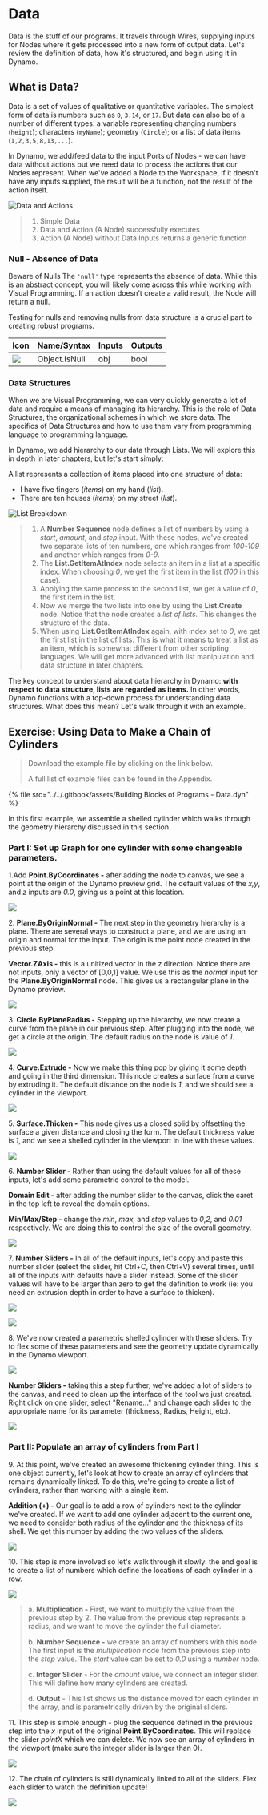 # Data

Data is the stuff of our programs. It travels through Wires, supplying inputs for Nodes where it gets processed into a new form of output data. Let's review the definition of data, how it's structured, and begin using it in Dynamo.

## What is Data?

Data is a set of values of qualitative or quantitative variables. The simplest form of data is numbers such as `0`, `3.14`, or `17`. But data can also be of a number of different types: a variable representing changing numbers (`height`); characters (`myName`); geometry (`Circle`); or a list of data items (`1,2,3,5,8,13,...`).

In Dynamo, we add/feed data to the input Ports of Nodes - we can have data without actions but we need data to process the actions that our Nodes represent. When we've added a Node to the Workspace, if it doesn't have any inputs supplied, the result will be a function, not the result of the action itself.

![Data and Actions](<../../.gitbook/assets/data - what is data.jpg>)

> 1. Simple Data
> 2. Data and Action (A Node) successfully executes
> 3. Action (A Node) without Data Inputs returns a generic function

### Null - Absence of Data

Beware of Nulls The `'null'` type represents the absence of data. While this is an abstract concept, you will likely come across this while working with Visual Programming. If an action doesn't create a valid result, the Node will return a null.

Testing for nulls and removing nulls from data structure is a crucial part to creating robust programs.

| Icon                                                  | Name/Syntax   | Inputs | Outputs |
| ----------------------------------------------------- | ------------- | ------ | ------- |
| ![](<../../.gitbook/assets/data - object IsNull.jpg>) | Object.IsNull | obj    | bool    |

### Data Structures

When we are Visual Programming, we can very quickly generate a lot of data and require a means of managing its hierarchy. This is the role of Data Structures, the organizational schemes in which we store data. The specifics of Data Structures and how to use them vary from programming language to programming language.

In Dynamo, we add hierarchy to our data through Lists. We will explore this in depth in later chapters, but let's start simply:

A list represents a collection of items placed into one structure of data:

* I have five fingers (_items_) on my hand (_list_).
* There are ten houses (_items_) on my street (_list_).

![List Breakdown](<../../.gitbook/assets/data - data structures.jpg>)

> 1. A **Number Sequence** node defines a list of numbers by using a _start_, _amount_, and _step_ input. With these nodes, we've created two separate lists of ten numbers, one which ranges from _100-109_ and another which ranges from _0-9_.
> 2. The **List.GetItemAtIndex** node selects an item in a list at a specific index. When choosing _0_, we get the first item in the list (_100_ in this case).
> 3. Applying the same process to the second list, we get a value of _0_, the first item in the list.
> 4. Now we merge the two lists into one by using the **List.Create** node. Notice that the node creates a _list of lists._ This changes the structure of the data.
> 5. When using **List.GetItemAtIndex** again, with index set to _0_, we get the first list in the list of lists. This is what it means to treat a list as an item, which is somewhat different from other scripting languages. We will get more advanced with list manipulation and data structure in later chapters.

The key concept to understand about data hierarchy in Dynamo: **with respect to data structure, lists are regarded as items.** In other words, Dynamo functions with a top-down process for understanding data structures. What does this mean? Let's walk through it with an example.

## Exercise: Using Data to Make a Chain of Cylinders

> Download the example file by clicking on the link below.
>
> A full list of example files can be found in the Appendix.

{% file src="../../.gitbook/assets/Building Blocks of Programs - Data.dyn" %}

In this first example, we assemble a shelled cylinder which walks through the geometry hierarchy discussed in this section.

### Part I: Set up Graph for one cylinder with some changeable parameters.

1.Add **Point.ByCoordinates -** after adding the node to canvas, we see a point at the origin of the Dynamo preview grid. The default values of the _x,y_, and _z_ inputs are _0.0_, giving us a point at this location.

![](<../../.gitbook/assets/data - exercise step 1.jpg>)

2\. **Plane.ByOriginNormal -** The next step in the geometry hierarchy is a plane. There are several ways to construct a plane, and we are using an origin and normal for the input. The origin is the point node created in the previous step.

**Vector.ZAxis -** this is a unitized vector in the z direction. Notice there are not inputs, only a vector of \[0,0,1] value. We use this as the _normal_ input for the **Plane.ByOriginNormal** node. This gives us a rectangular plane in the Dynamo preview.

![](<../../.gitbook/assets/data - exercise step 2.jpg>)

3\. **Circle.ByPlaneRadius -** Stepping up the hierarchy, we now create a curve from the plane in our previous step. After plugging into the node, we get a circle at the origin. The default radius on the node is value of _1_.

![](<../../.gitbook/assets/data - exercise step 3.jpg>)

4\. **Curve.Extrude -** Now we make this thing pop by giving it some depth and going in the third dimension. This node creates a surface from a curve by extruding it. The default distance on the node is _1_, and we should see a cylinder in the viewport.

![](<../../.gitbook/assets/data - exercise step 4.jpg>)

5\. **Surface.Thicken -** This node gives us a closed solid by offsetting the surface a given distance and closing the form. The default thickness value is _1_, and we see a shelled cylinder in the viewport in line with these values.

![](<../../.gitbook/assets/data - exercise step 5.jpg>)

6\. **Number Slider -** Rather than using the default values for all of these inputs, let's add some parametric control to the model.

**Domain Edit -** after adding the number slider to the canvas, click the caret in the top left to reveal the domain options.

**Min/Max/Step -** change the _min_, _max_, and _step_ values to _0_,_2_, and _0.01_ respectively. We are doing this to control the size of the overall geometry.

![](<../../.gitbook/assets/data - exercise step 6.gif>)

7\. **Number Sliders -** In all of the default inputs, let's copy and paste this number slider (select the slider, hit Ctrl+C, then Ctrl+V) several times, until all of the inputs with defaults have a slider instead. Some of the slider values will have to be larger than zero to get the definition to work (ie: you need an extrusion depth in order to have a surface to thicken).

![](<../../.gitbook/assets/data - exercise step 7a.gif>)

![](<../../.gitbook/assets/data - exercise step 7b.gif>)

8\. We've now created a parametric shelled cylinder with these sliders. Try to flex some of these parameters and see the geometry update dynamically in the Dynamo viewport.

![](<../../.gitbook/assets/data - exercise step 8a.gif>)

**Number Sliders -** taking this a step further, we've added a lot of sliders to the canvas, and need to clean up the interface of the tool we just created. Right click on one slider, select "Rename..." and change each slider to the appropriate name for its parameter (thickness, Radius, Height, etc).

![](<../../.gitbook/assets/data - exercise step 8b step.jpg>)

### Part II: Populate an array of cylinders from Part I

9\. At this point, we've created an awesome thickening cylinder thing. This is one object currently, let's look at how to create an array of cylinders that remains dynamically linked. To do this, we're going to create a list of cylinders, rather than working with a single item.

**Addition (+) -** Our goal is to add a row of cylinders next to the cylinder we've created. If we want to add one cylinder adjacent to the current one, we need to consider both radius of the cylinder and the thickness of its shell. We get this number by adding the two values of the sliders.

![](<../../.gitbook/assets/data - exercise step 9.jpg>)

10\. This step is more involved so let's walk through it slowly: the end goal is to create a list of numbers which define the locations of each cylinder in a row.

![](<../../.gitbook/assets/data - exercise step 10.jpg>)

> a. **Multiplication -** First, we want to multiply the value from the previous step by 2. The value from the previous step represents a radius, and we want to move the cylinder the full diameter.
>
> b. **Number Sequence -** we create an array of numbers with this node. The first input is the _multiplication_ node from the previous step into the _step_ value. The _start_ value can be set to _0.0_ using a _number_ node.
>
> c. **Integer Slider** - For the _amount_ value, we connect an integer slider. This will define how many cylinders are created.
>
> d. **Output** - This list shows us the distance moved for each cylinder in the array, and is parametrically driven by the original sliders.

11\. This step is simple enough - plug the sequence defined in the previous step into the _x_ input of the original **Point.ByCoordinates**. This will replace the slider _pointX_ which we can delete. We now see an array of cylinders in the viewport (make sure the integer slider is larger than 0).

![](<../../.gitbook/assets/data - exercise step 11.gif>)

12\. The chain of cylinders is still dynamically linked to all of the sliders. Flex each slider to watch the definition update!

![](<../../.gitbook/assets/data - exercise step 12.gif>)
